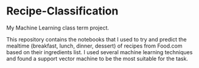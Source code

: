 # Recipe-Classification
My Machine Learning class term project.

This repository contains the notebooks that I used to try and predict the mealtime (breakfast, lunch, dinner, dessert) of recipes from Food.com based on their ingredients list. I used several machine learning techniques and found a support vector machine to be the most suitable for the task.